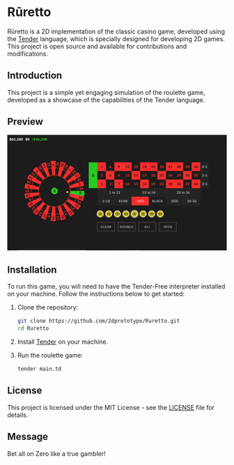 # Rūretto

Rūretto is a 2D implementation of the classic casino game, developed using the [Tender](https://github.com/2dprototype/tender-free) language, which is specially designed for developing 2D games. This project is open source and available for contributions and modifications.

## Introduction

This project is a simple yet engaging simulation of the roulette game, developed as a showcase of the capabilities of the Tender language.

## Preview

![preview](./res/preview.png)

## Installation

To run this game, you will need to have the Tender-Free interpreter installed on your machine. Follow the instructions below to get started:

1. Clone the repository:
    ```sh
    git clone https://github.com/2dprototype/Ruretto.git
    cd Ruretto
    ```

2. Install [Tender](https://github.com/2dprototype/tender-free) on your machine.

3. Run the roulette game:
    ```sh
    tender main.td
    ```

## License

This project is licensed under the MIT License - see the [LICENSE](LICENSE) file for details.

## Message

Bet all on Zero like a true gambler!
